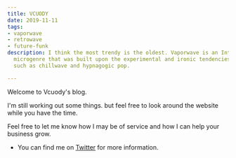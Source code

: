 ```yaml
---
title: VCUODY
date: 2019-11-11
tags:
- vaporwave
- retrowave
- future-funk
description: I think the most trendy is the oldest. Vaporwave is an Internet-based
  microgenre that was built upon the experimental and ironic tendencies of genres
  such as chillwave and hypnagogic pop.

---
```

Welcome to Vcuody's blog.  
  
I'm still working out some things. but feel free to look around the website while you have the time.  
  
Feel free to let me know how I may be of service and how I can help your business grow.

* You can find me on [Twitter](https://twitter.com/vcuody "twitter") for more information.